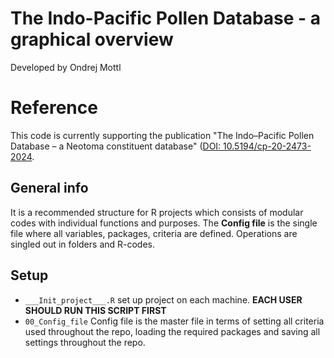 # The Indo-Pacific Pollen Database - a graphical overview

Developed by Ondrej Mottl

# Reference

This code is currently supporting the publication "The Indo–Pacific Pollen Database – a Neotoma constituent database" ([DOI: 10.5194/cp-20-2473-2024](https://doi.org/10.5194/cp-20-2473-2024).

## General info

It is a recommended structure for R projects which consists of modular codes with individual functions and purposes.
The **Config file** is the single file where all variables, packages, criteria are defined. Operations are singled out in folders and R-codes.

## Setup

* `___Init_project___.R` set up project on each machine. **EACH USER SHOULD RUN THIS SCRIPT FIRST**
* `00_Config_file` Config file is the master file in terms of setting all criteria used throughout the repo, loading the required packages and saving all settings throughout the repo.
